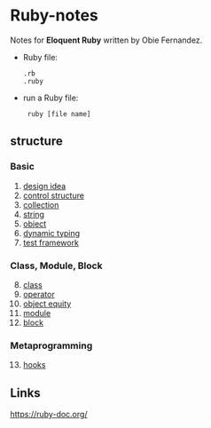 # Ruby-notes
Notes for **Eloquent Ruby** written by Obie Fernandez.
* Ruby file: 

      .rb 
      .ruby
* run a Ruby file: 

       ruby [file name]
## structure
### Basic
1. [design idea](https://github.com/Iris-Song/Ruby-notes/blob/main/1.%20design%20idea.md)
2. [control structure](https://github.com/Iris-Song/Ruby-notes/blob/main/2.%20control%20structure.md)
3. [collection](https://github.com/Iris-Song/Ruby-notes/blob/main/3.%20collection.md)
4. [string](https://github.com/Iris-Song/Ruby-notes/blob/main/4.%20string.md)
5. [object](https://github.com/Iris-Song/Ruby-notes/blob/main/5.%20object.md)
6. [dynamic typing](https://github.com/Iris-Song/Ruby-notes/blob/main/6.%20dynamic%20typing.md)
7. [test framework](https://github.com/Iris-Song/Ruby-notes/blob/main/7.%20test%20framework.md)

### Class, Module, Block
8. [class](https://github.com/Iris-Song/Ruby-notes/blob/main/8.%20class.md)
9. [operator](https://github.com/Iris-Song/Ruby-notes/blob/main/9.%20operator.md)
10. [object equity](https://github.com/Iris-Song/Ruby-notes/blob/main/10.%20object%20equity.md)
11. [module](https://github.com/Iris-Song/Ruby-notes/blob/main/11.%20module.md)
12. [block](https://github.com/Iris-Song/Ruby-notes/blob/main/12.%20block.md)
### Metaprogramming
13. [hooks](https://github.com/Iris-Song/Ruby-notes/blob/main/13.%hooks.md)

## Links
https://ruby-doc.org/